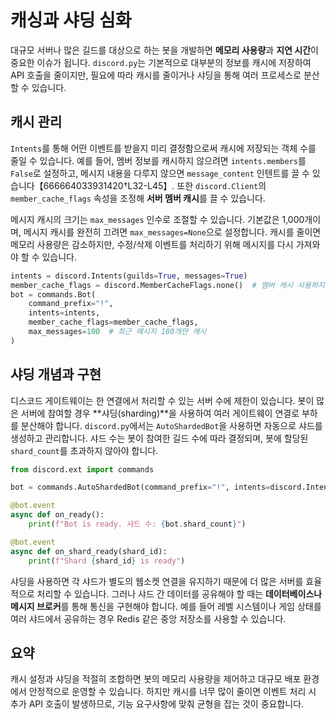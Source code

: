 # 캐싱과 샤딩 심화

대규모 서버나 많은 길드를 대상으로 하는 봇을 개발하면 **메모리 사용량**과 **지연 시간**이 중요한 이슈가 됩니다. `discord.py`는 기본적으로 대부분의 정보를 캐시에 저장하여 API 호출을 줄이지만, 필요에 따라 캐시를 줄이거나 샤딩을 통해 여러 프로세스로 분산할 수 있습니다.

## 캐시 관리

`Intents`를 통해 어떤 이벤트를 받을지 미리 결정함으로써 캐시에 저장되는 객체 수를 줄일 수 있습니다. 예를 들어, 멤버 정보를 캐시하지 않으려면 `intents.members`를 `False`로 설정하고, 메시지 내용을 다루지 않으면 `message_content` 인텐트를 끌 수 있습니다【666664033931420†L32-L45】. 또한 `discord.Client`의 `member_cache_flags` 속성을 조정해 **서버 멤버 캐시**를 끌 수 있습니다.

메시지 캐시의 크기는 `max_messages` 인수로 조절할 수 있습니다. 기본값은 1,000개이며, 메시지 캐시를 완전히 끄려면 `max_messages=None`으로 설정합니다. 캐시를 줄이면 메모리 사용량은 감소하지만, 수정/삭제 이벤트를 처리하기 위해 메시지를 다시 가져와야 할 수 있습니다.

```python
intents = discord.Intents(guilds=True, messages=True)
member_cache_flags = discord.MemberCacheFlags.none()  # 멤버 캐시 사용하지 않음
bot = commands.Bot(
    command_prefix="!",
    intents=intents,
    member_cache_flags=member_cache_flags,
    max_messages=100  # 최근 메시지 100개만 캐시
)
```

## 샤딩 개념과 구현

디스코드 게이트웨이는 한 연결에서 처리할 수 있는 서버 수에 제한이 있습니다. 봇이 많은 서버에 참여할 경우 **샤딩(sharding)**을 사용하여 여러 게이트웨이 연결로 부하를 분산해야 합니다. `discord.py`에서는 `AutoShardedBot`을 사용하면 자동으로 샤드를 생성하고 관리합니다. 샤드 수는 봇이 참여한 길드 수에 따라 결정되며, 봇에 할당된 `shard_count`를 초과하지 않아야 합니다.

```python
from discord.ext import commands

bot = commands.AutoShardedBot(command_prefix="!", intents=discord.Intents.all())

@bot.event
async def on_ready():
    print(f"Bot is ready. 샤드 수: {bot.shard_count}")

@bot.event
async def on_shard_ready(shard_id):
    print(f"Shard {shard_id} is ready")
```

샤딩을 사용하면 각 샤드가 별도의 웹소켓 연결을 유지하기 때문에 더 많은 서버를 효율적으로 처리할 수 있습니다. 그러나 샤드 간 데이터를 공유해야 할 때는 **데이터베이스나 메시지 브로커**를 통해 통신을 구현해야 합니다. 예를 들어 레벨 시스템이나 게임 상태를 여러 샤드에서 공유하는 경우 Redis 같은 중앙 저장소를 사용할 수 있습니다.

## 요약

캐시 설정과 샤딩을 적절히 조합하면 봇의 메모리 사용량을 제어하고 대규모 배포 환경에서 안정적으로 운영할 수 있습니다. 하지만 캐시를 너무 많이 줄이면 이벤트 처리 시 추가 API 호출이 발생하므로, 기능 요구사항에 맞춰 균형을 잡는 것이 중요합니다.

